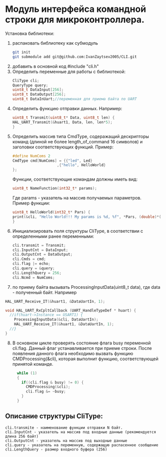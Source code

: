 # Модуль интерфейса командной строки для микроконтроллера. 

Установка библиотеки:
1. распаковать библиотеку как субмодуль
    ```bash
    git init
    git submodule add git@github.com:IvanZaytsev2005/CLI.git
    ```
2. добавить в основной код #include "cli.h"
3. Определить переменные для работы с библиотекой:
    ```c
    CliType cli;
    QueryType query;
    uint8_t DataInput[256];
    uint8_t DataOutput[256];
    uint8_t DataInUart;//переменная для приема байта по UART
    ```
4. Определить функцию отправки данных. Например:
    ```c
    uint8_t Transmit(uint8_t* Data, uint8_t len) {
    HAL_UART_Transmit(&huart1, Data, len, len*5);
    }
    ```  
5. Определить массив типа CmdType, содеражащий дескрипторы команд (длиной не более length_of_command 16 символов) и заголовки соответствующих функций. Пример:
    ```c
    #define NumComs 2
    CmdType cmd[NumComs] = {{"led", Led}
                        ,{"hello", HelloWorld}
    };
    ```
    Функции, соответствующие командам должны иметь вид:  
    ```c
    uint8_t NameFunction(int32_t* params);
    ```  
    Где params - указатель на массив получаемых параметров.  
    Пример функции:
    ```c
    uint8_t HelloWorld(int32_t* Pars) {
    print(&cli, "Hello World!!! My params is %d, %f", *Pars, (double)*(Pars+1)/1000.0);
    }
    ```
6. Инициализировать поля структуры CliType, в соответствии с определенными ранее переменными:  
    ```c
    cli.transmit = Transmit;
    cli.InputCnt = DataInput;
    cli.OutputCnt = DataOutput;
    cli.Cmds = cmd;
    cli.flag |= echo;
    cli.query = &query;
    cli.LengthQuery = 256;
    cli.Ncmd = NumComs;
    ```
7. по приему байта вызывать ProcessingInputData(uint8_t data), где data - полученный байт. Например
```c
HAL_UART_Receive_IT(&huart1, &DataUartIn, 1);

void HAL_UART_RxCpltCallback (UART_HandleTypeDef * huart) {
  //if(huart->Instance == USART1) {
    ProcessingInputData(&cli, DataUartIn);
    HAL_UART_Receive_IT(&huart1, &DataUartIn, 1);
  //}
}
```
8. В основном цикле проверять состояние флага busy переменной cli.flag. Данный флаг устанавливается при приеме строки. После появления данного флага необходимо вызвать функцию CMDProcessing(&cli), которая выполнит функцию, соответствующей принятой команде.
    ```c
      while (1)
      {
        if((cli.flag & busy) != 0) {
          CMDProcessing(&cli);
          cli.flag &= ~busy;
        }
      }
    ```

## Описание структуры CliType:
    cli.transmite - наименование функции отправки N байт.  
    cli.InputCnt - указатель на массив под входные данные (рекомендуется длина 256 байт)  
    cli.OutputCnt - указатель на массив под выходные данные  
    cli.query - указатель на переменную, содержащую распасенное сообщение  
    cli.LengthQuery - размер входного буфера (256)  